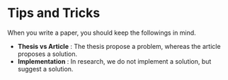 # Tips and Tricks 

When you write a paper, you should keep the followings in mind. 

- **Thesis vs Article** : The thesis propose a problem, whereas the article proposes a solution. 
- **Implementation** : In research, we do not implement a solution, but suggest a solution. 
